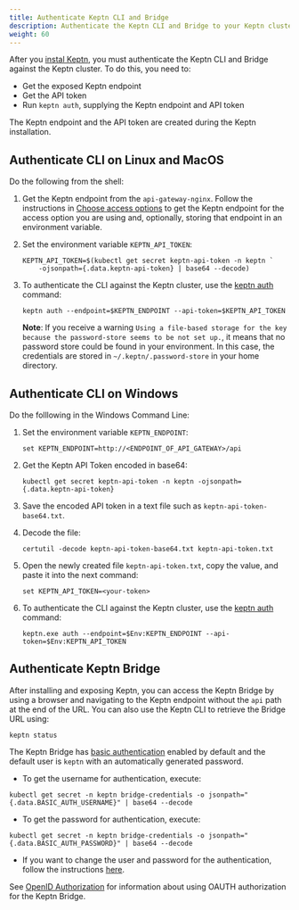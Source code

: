```yaml
---
title: Authenticate Keptn CLI and Bridge
description: Authenticate the Keptn CLI and Bridge to your Keptn cluster
weight: 60
---
```


After you [instal Keptn](../helm-install/),
you must authenticate the Keptn CLI and Bridge against the Keptn cluster.
To do this, you need to:

* Get the exposed Keptn endpoint
* Get the API token
* Run `keptn auth`, supplying the Keptn endpoint and API token

The Keptn endpoint and the API token  are created during the Keptn installation.

## Authenticate CLI on Linux and MacOS

Do the following from the shell:

1.  Get the Keptn endpoint from the `api-gateway-nginx`.
    Follow the instructions in [Choose access options](../access/)
    to get the Keptn endpoint for the access option you are using
    and, optionally, storing that endpoint in an environment variable.

1. Set the environment variable `KEPTN_API_TOKEN`:

   ```
   KEPTN_API_TOKEN=$(kubectl get secret keptn-api-token -n keptn `
       -ojsonpath={.data.keptn-api-token} | base64 --decode)
   ```

1. To authenticate the CLI against the Keptn cluster,
   use the [keptn auth](../../reference/cli/commands/keptn_auth/) command:

   ```
   keptn auth --endpoint=$KEPTN_ENDPOINT --api-token=$KEPTN_API_TOKEN
   ```

   **Note**: If you receive a warning
   `Using a file-based storage for the key because the password-store seems to be not set up.`,
   it means that no password store could be found in your environment.
   In this case, the credentials are stored in `~/.keptn/.password-store` in your home directory.

## Authenticate CLI on Windows

Do the folllowing in the Windows Command Line:

1. Set the environment variable `KEPTN_ENDPOINT`:

   ```
   set KEPTN_ENDPOINT=http://<ENDPOINT_OF_API_GATEWAY>/api
   ```

1. Get the Keptn API Token encoded in base64:

   ```
   kubectl get secret keptn-api-token -n keptn -ojsonpath={.data.keptn-api-token}
   ```


1. Save the encoded API token in a text file such as `keptn-api-token-base64.txt`.

1. Decode the file:

   ```
   certutil -decode keptn-api-token-base64.txt keptn-api-token.txt
   ```

1. Open the newly created file `keptn-api-token.txt`,
   copy the value, and paste it into the next command:

   ```
   set KEPTN_API_TOKEN=<your-token>
   ```

1. To authenticate the CLI against the Keptn cluster,
   use the [keptn auth](../../reference/cli/commands/keptn_auth/) command:

   ```
   keptn.exe auth --endpoint=$Env:KEPTN_ENDPOINT --api-token=$Env:KEPTN_API_TOKEN
   ```

## Authenticate Keptn Bridge

After installing and exposing Keptn, you can access the Keptn Bridge by using a browser and navigating to the Keptn endpoint without the `api` path at the end of the URL.
You can also use the Keptn CLI to retrieve the Bridge URL using:

```
keptn status
```

The Keptn Bridge has [basic authentication](../../bridge/basic_authentication/)
enabled by default and the default user is `keptn` with an automatically generated password.

* To get the username for authentication, execute:

```
kubectl get secret -n keptn bridge-credentials -o jsonpath="{.data.BASIC_AUTH_USERNAME}" | base64 --decode
```

* To get the password for authentication, execute:

```
kubectl get secret -n keptn bridge-credentials -o jsonpath="{.data.BASIC_AUTH_PASSWORD}" | base64 --decode
```

* If you want to change the user and password for the authentication,
follow the instructions [here](../../bridge/basic_authentication/#enable-authentication).

See [OpenID Authorization](../../bridge/oauth/)
for information about using OAUTH authorization for the Keptn Bridge.

